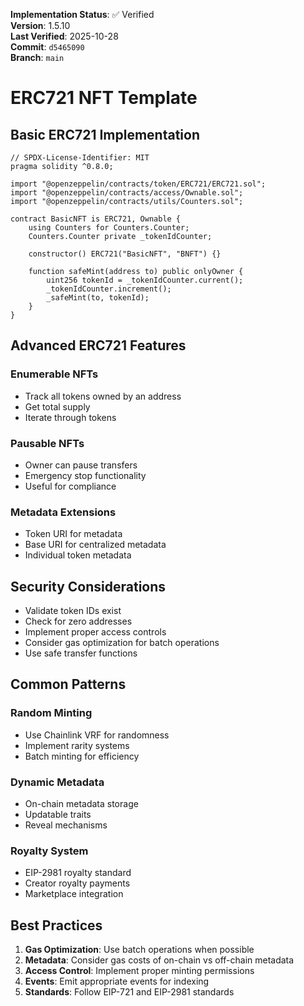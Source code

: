 <!-- AUDIT_BADGE_START -->
**Implementation Status**: ✅ Verified  
**Version**: 1.5.10  
**Last Verified**: 2025-10-28  
**Commit**: `d5465090`  
**Branch**: `main`  
<!-- AUDIT_BADGE_END -->

# ERC721 NFT Template

## Basic ERC721 Implementation

```solidity
// SPDX-License-Identifier: MIT
pragma solidity ^0.8.0;

import "@openzeppelin/contracts/token/ERC721/ERC721.sol";
import "@openzeppelin/contracts/access/Ownable.sol";
import "@openzeppelin/contracts/utils/Counters.sol";

contract BasicNFT is ERC721, Ownable {
    using Counters for Counters.Counter;
    Counters.Counter private _tokenIdCounter;

    constructor() ERC721("BasicNFT", "BNFT") {}

    function safeMint(address to) public onlyOwner {
        uint256 tokenId = _tokenIdCounter.current();
        _tokenIdCounter.increment();
        _safeMint(to, tokenId);
    }
}
```

## Advanced ERC721 Features

### Enumerable NFTs
- Track all tokens owned by an address
- Get total supply
- Iterate through tokens

### Pausable NFTs
- Owner can pause transfers
- Emergency stop functionality
- Useful for compliance

### Metadata Extensions
- Token URI for metadata
- Base URI for centralized metadata
- Individual token metadata

## Security Considerations

- Validate token IDs exist
- Check for zero addresses
- Implement proper access controls
- Consider gas optimization for batch operations
- Use safe transfer functions

## Common Patterns

### Random Minting
- Use Chainlink VRF for randomness
- Implement rarity systems
- Batch minting for efficiency

### Dynamic Metadata
- On-chain metadata storage
- Updatable traits
- Reveal mechanisms

### Royalty System
- EIP-2981 royalty standard
- Creator royalty payments
- Marketplace integration

## Best Practices

1. **Gas Optimization**: Use batch operations when possible
2. **Metadata**: Consider gas costs of on-chain vs off-chain metadata
3. **Access Control**: Implement proper minting permissions
4. **Events**: Emit appropriate events for indexing
5. **Standards**: Follow EIP-721 and EIP-2981 standards
